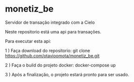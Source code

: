 # monetiz_be

Servidor de transação integrado com a Cielo

Neste repositorio está uma api para transações.

Para executar esta api:

1 ) Faça download do repositorio:
 git clone https://github.com/otavioomota/monetiz_be.git


2 ) Faça o build do projeto docker:
  docker-compose up

3 ) Após a finalização, o projeto estará pronto para ser usado.
